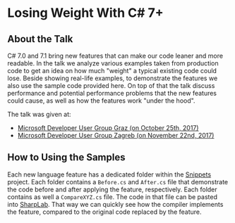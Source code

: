 # Losing Weight With C# 7+

## About the Talk

C# 7.0 and 7.1 bring new features that can make our code leaner and more readable. In the talk we analyze various examples taken from production code to get an idea on how much "weight" a typical existing code could lose. Beside showing real-life examples, to demonstrate the features we also use the sample code provided here. On top of that the talk discuss performance and potential performance problems that the new features could cause, as well as how the features work "under the hood".

The talk was given at:

- [Microsoft Developer User Group Graz (on October 25th, 2017)](https://www.meetup.com/MicrosoftDeveloperGraz/events/243975926/)
- [Microsoft Developer User Group Zagreb (on November 22nd, 2017)](https://www.meetup.com/devugzg/events/244521212/)

## How to Using the Samples

Each new language feature has a dedicated folder within the [Snippets](Snippets) project. Each folder contains a `Before.cs` and `After.cs` file that demonstrate the code before and after applying the feature, respectively. Each folder contains as well a `CompareXYZ.cs` file. The code in that file can be pasted into [SharpLab](https://sharplab.io). That way we can quickly see how the compiler implements the feature, compared to the original code replaced by the feature.